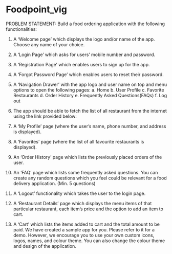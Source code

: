 # Foodpoint_vig
PROBLEM STATEMENT:
Build a food ordering application with the following functionalities:
1. A ‘Welcome page’ which displays the logo and/or name of the app. Choose any name of
your choice.
2. A ‘Login Page’ which asks for users’ mobile number and password.
3. A ‘Registration Page’ which enables users to sign up for the app.
4. A ‘Forgot Password Page’ which enables users to reset their password.
5. A ‘Navigation Drawer’ with the app logo and user name on top and menu options to
open the following pages:
a. Home
b. User Profile
c. Favorite Restaurants
d. Order History
e. Frequently Asked Questions(FAQs)
f. Log out
6. The app should be able to fetch the list of all restaurant from the internet using the link
provided below:

7. A ‘My Profile’ page (where the user’s name, phone number, and address is displayed).
8. A ‘Favorites’ page (where the list of all favourite restaurants is displayed).
9. An ‘Order History’ page which lists the previously placed orders of the user.
10. An ‘FAQ’ page which lists some frequently asked questions. You can create any random
questions which you feel could be relevant for a food delivery application. (Min. 5
questions)
11. A ‘Logout’ functionality which takes the user to the login page.
12. A ‘Restaurant Details’ page which displays the menu items of that particular restaurant,
each item’s price and the option to add an item to cart.
13. A ‘Cart’ which lists the items added to cart and the total amount to be paid.
We have created a sample app for you. Please refer to it for a demo. However, we encourage
you to use your own custom icons, logos, names, and colour theme. You can also change the
colour theme and design of the application.
